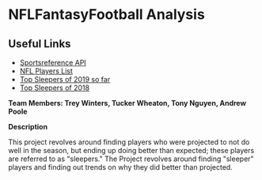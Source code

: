 # NFLFantasyFootball Analysis

## Useful Links
- [Sportsreference API](https://sportsreference.readthedocs.io/en/stable/nfl.html)
- [NFL Players List](https://www.pro-football-reference.com)
- [Top Sleepers of 2019 so far](https://www.espn.com/fantasy/football/story/_/page/imagined070119/fantasy-football-sleepers-busts-breakouts-2019)
- [Top Sleepers of 2018](https://www.espn.com/fantasy/football/story/_/page/imagined/fantasy-football-sleepers-busts-breakouts-2018)

**Team Members: Trey Winters, Tucker Wheaton, Tony Nguyen, Andrew Poole**

**Description**

This project revolves around finding players who were projected to not do well in the season, but ending up doing better than expected; these players are referred to as "sleepers." 
The Project revolves around finding "sleeper" players and finding out trends on why they did better than projected.


